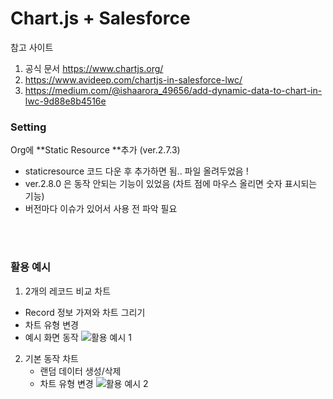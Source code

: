 # Chart.js + Salesforce

참고 사이트
1. 공식 문서 <https://www.chartjs.org/>
2. https://www.avideep.com/chartjs-in-salesforce-lwc/
3. https://medium.com/@ishaarora_49656/add-dynamic-data-to-chart-in-lwc-9d88e8b4516e

### Setting
Org에 **Static Resource **추가 (ver.2.7.3)
  * staticresource 코드 다운 후 추가하면 됨.. 파일 올려두었음 ! 
  * ver.2.8.0 은 동작 안되는 기능이 있었음 (차트 점에 마우스 올리면 숫자 표시되는 기능)
  * 버전마다 이슈가 있어서 사용 전 파악 필요

<br>
<br>


### 활용 예시
1. 2개의 레코드 비교 차트
  * Record 정보 가져와 차트 그리기
  * 차트 유형 변경
  * 예시 화면 동작
![활용 예시 1](https://github.com/TakJIAe/ChartJs/assets/58765875/bd20a4ca-5028-4094-bbdf-5aa54c6e0574)


2. 기본 동작 차트
   * 랜덤 데이터 생성/삭제
   * 차트 유형 변경
![활용 예시 2](https://github.com/TakJIAe/ChartJs/assets/58765875/d73737d2-5666-443f-86a5-00ed72b9f197)
